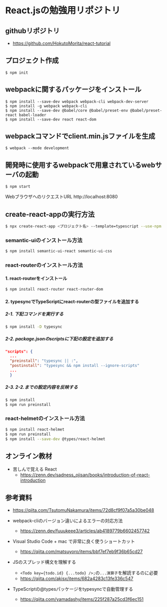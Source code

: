 # React.jsの勉強用リポジトリ
## githubリポジトリ
  - https://github.com/HokutoMorita/react-tutorial
## プロジェクト作成
```
$ npm init
```

## webpackに関するパッケージをインストール
```
$ npm install --save-dev webpack webpack-cli webpack-dev-server
$ npm install -g webpack webpack-cli
$ npm install --save-dev @babel/core @babel/preset-env @babel/preset-react babel-loader
$ npm install --save-dev react react-dom
```

## webpackコマンドでclient.min.jsファイルを生成
```
$ webpack --mode development
```

## 開発時に使用するwebpackで用意されているwebサーバの起動
```
$ npm start
```

WebブラウザへのリクエストURL
http://localhost:8080


## create-react-appの実行方法

```sh
$ npx create-react-app <プロジェクト名> --template=typescript --use-npm
```
### semantic-uiのインストール方法
```sh
$ npm install semantic-ui-react semantic-ui-css
```

### react-routerのインストール方法
#### 1. react-routerをインストール
```sh
$ npm install react-router react-router-dom
```
#### 2. typesyncでTypeScriptにreact-routerの型ファイルを追加する
##### 2-1. 下記コマンドを実行する
```sh
$ npm install -D typesync
```

##### 2-2. package.jsonのscriptsに下記の設定を追加する
```json
"scripts": {
  ...
  "preinstall": "typesync || :",
  "postinstall": "typesync && npm install --ignore-scripts"
  ...
  }
```

##### 2-3. 2-2.までの設定内容を反映する
```sh
$ npm install
$ npm run preinstall
```

### react-helmetのインストール方法
```sh
$ npm install react-helmet
$ npm run preinstall
$ npm install --save-dev @types/react-helmet
```

## オンライン教材
  - 苦しんで覚える React
    - https://zenn.dev/sadness_ojisan/books/introduction-of-react-introduction

## 参考資料
  - https://qiita.com/TsutomuNakamura/items/72d8cf9f07a5a30be048

  - webpack-cliのバージョン違いによるエラーの対応方法
    - https://zenn.dev/fuuukeee3/articles/ab4189779b6602457742
  
  - Visual Studio Code + mac で非常に良く使うショートカット
    - https://qiita.com/matsuyoro/items/bbf7ef7eb9f36b65cd27
  
  - JSのスプレッド構文を理解する
    - `<Todo key={todo.id} {...todo} />;`の`...演算子`を解読するのに必要
    - https://qiita.com/akisx/items/682a4283c13fe336c547
  - TypeScriptの@typesパッケージをtypesyncで自動管理する
     - https://qiita.com/yamadashy/items/225f287a25cd3f6ec151
